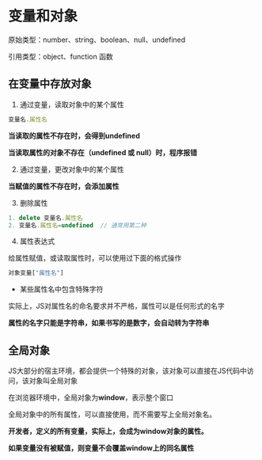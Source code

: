 # 变量和对象



原始类型：number、string、boolean、null、undefined

引用类型：object、function 函数

## 在变量中存放对象

1. 通过变量，读取对象中的某个属性


```javascript
变量名.属性名

```

**当读取的属性不存在时，会得到undefined**

**当读取属性的对象不存在（undefined 或 null）时，程序报错**

2. 通过变量，更改对象中的某个属性

**当赋值的属性不存在时，会添加属性**

3. 删除属性

```js
1. delete 变量名.属性名
2. 变量名.属性名=undefined  // 通常用第二种
```

4. 属性表达式

给属性赋值，或读取属性时，可以使用过下面的格式操作

```js
对象变量["属性名"]
```

* 某些属性名中包含特殊字符

实际上，JS对属性名的命名要求并不严格，属性可以是任何形式的名字

**属性的名字只能是字符串，如果书写的是数字，会自动转为字符串**

## 全局对象

JS大部分的宿主环境，都会提供一个特殊的对象，该对象可以直接在JS代码中访问，该对象叫全局对象

在浏览器环境中，全局对象为**window**，表示整个窗口

全局对象中的所有属性，可以直接使用，而不需要写上全局对象名。

**开发者，定义的所有变量，实际上，会成为window对象的属性。**

**如果变量没有被赋值，则变量不会覆盖window上的同名属性**